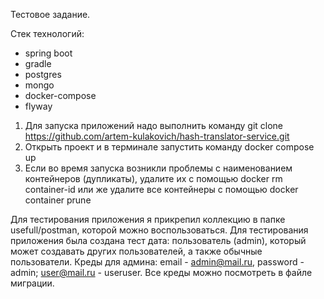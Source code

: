 Тестовое задание.

Стек технологий:

- spring boot
- gradle
- postgres
- mongo
- docker-compose
- flyway

1) Для запуска приложений надо выполнить команду git clone https://github.com/artem-kulakovich/hash-translator-service.git
2) Открыть проект и в терминале запустить команду docker compose up
3) Если во время запуска возникли проблемы с наименованием контейнеров (дупликаты), удалите их с помощью docker rm container-id или же удалите все контейнеры с помощью docker container prune

Для тестирования приложения я прикрепил коллекцию в папке usefull/postman, которой можно воспользоваться.
Для тестирования приложения была создана тест дата: пользователь (admin), который может создавать других пользователей, а также обычные пользователи.
Креды для админа: email - admin@mail.ru, password - admin; user@mail.ru - useruser. Все креды можно посмотреть в файле миграции.

